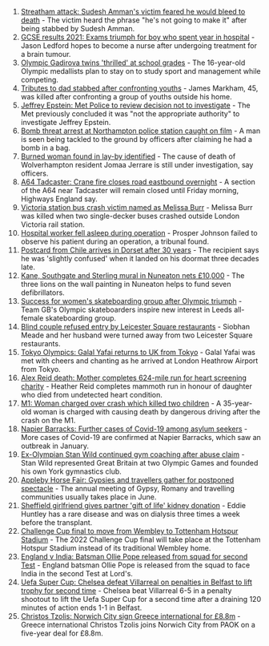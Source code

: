 1. [Streatham attack: Sudesh Amman's victim feared he would bleed to death](https://www.bbc.co.uk/news/uk-england-london-58187861) - The victim heard the phrase "he's not going to make it" after being stabbed by Sudesh Amman.
2. [GCSE results 2021: Exams triumph for boy who spent year in hospital](https://www.bbc.co.uk/news/uk-england-derbyshire-58166542) - Jason Ledford hopes to become a nurse after undergoing treatment for a brain tumour.
3. [Olympic Gadirova twins 'thrilled' at school grades](https://www.bbc.co.uk/news/uk-england-beds-bucks-herts-58187027) - The 16-year-old Olympic medallists plan to stay on to study sport and management while competing.
4. [Tributes to dad stabbed after confronting youths](https://www.bbc.co.uk/news/uk-england-london-58186688) - James Markham, 45, was killed after confronting a group of youths outside his home.
5. [Jeffrey Epstein: Met Police to review decision not to investigate](https://www.bbc.co.uk/news/uk-england-london-58186118) - The Met previously concluded it was "not the appropriate authority" to investigate Jeffrey Epstein.
6. [Bomb threat arrest at Northampton police station caught on film](https://www.bbc.co.uk/news/uk-england-northamptonshire-58187469) - A man is seen being tackled to the ground by officers after claiming he had a bomb in a bag.
7. [Burned woman found in lay-by identified](https://www.bbc.co.uk/news/uk-england-stoke-staffordshire-58185660) - The cause of death of Wolverhampton resident Jomaa Jerrare is still under investigation, say officers.
8. [A64 Tadcaster: Crane fire closes road eastbound overnight](https://www.bbc.co.uk/news/uk-england-york-north-yorkshire-58184494) - A section of the A64 near Tadcaster will remain closed until Friday morning, Highways England say.
9. [Victoria station bus crash victim named as Melissa Burr](https://www.bbc.co.uk/news/uk-england-london-58187859) - Melissa Burr was killed when two single-decker buses crashed outside London Victoria rail station.
10. [Hospital worker fell asleep during operation](https://www.bbc.co.uk/news/uk-england-devon-58185529) - Prosper Johnson failed to observe his patient during an operation, a tribunal found.
11. [Postcard from Chile arrives in Dorset after 30 years](https://www.bbc.co.uk/news/uk-england-hampshire-58179661) - The recipient says he was 'slightly confused' when it landed on his doormat three decades late.
12. [Kane, Southgate and Sterling mural in Nuneaton nets £10,000](https://www.bbc.co.uk/news/uk-england-coventry-warwickshire-58188675) - The three lions on the wall painting in Nuneaton helps to fund seven defibrillators.
13. [Success for women's skateboarding group after Olympic triumph](https://www.bbc.co.uk/news/uk-england-leeds-58178634) - Team GB's Olympic skateboarders inspire new interest in Leeds all-female skateboarding group.
14. [Blind couple refused entry by Leicester Square restaurants](https://www.bbc.co.uk/news/uk-england-london-58176720) - Siobhan Meade and her husband were turned away from two Leicester Square restaurants.
15. [Tokyo Olympics: Galal Yafai returns to UK from Tokyo](https://www.bbc.co.uk/news/uk-england-birmingham-58151399) - Galal Yafai was met with cheers and chanting as he arrived at London Heathrow Airport from Tokyo.
16. [Alex Reid death: Mother completes 624-mile run for heart screening charity](https://www.bbc.co.uk/news/uk-england-south-yorkshire-58152905) - Heather Reid completes mammoth run in honour of daughter who died from undetected heart condition.
17. [M1: Woman charged over crash which killed two children](https://www.bbc.co.uk/news/uk-england-beds-bucks-herts-58189059) - A 35-year-old woman is charged with causing death by dangerous driving after the crash on the M1.
18. [Napier Barracks: Further cases of Covid-19 among asylum seekers](https://www.bbc.co.uk/news/uk-england-kent-58186216) - More cases of Covid-19 are confirmed at Napier Barracks, which saw an outbreak in January.
19. [Ex-Olympian Stan Wild continued gym coaching after abuse claim](https://www.bbc.co.uk/news/uk-england-york-north-yorkshire-58169460) - Stan Wild represented Great Britain at two Olympic Games and founded his own York gymnastics club.
20. [Appleby Horse Fair: Gypsies and travellers gather for postponed spectacle](https://www.bbc.co.uk/news/uk-england-cumbria-58184220) - The annual meeting of Gypsy, Romany and travelling communities usually takes place in June.
21. [Sheffield girlfriend gives partner 'gift of life' kidney donation](https://www.bbc.co.uk/news/uk-england-south-yorkshire-58178126) - Eddie Huntley has a rare disease and was on dialysis three times a week before the transplant.
22. [Challenge Cup final to move from Wembley to Tottenham Hotspur Stadium](https://www.bbc.co.uk/sport/rugby-league/58185334) - The 2022 Challenge Cup final will take place at the Tottenham Hotspur Stadium instead of its traditional Wembley home.
23. [England v India: Batsman Ollie Pope released from squad for second Test](https://www.bbc.co.uk/sport/cricket/58185438) - England batsman Ollie Pope is released from the squad to face India in the second Test at Lord's.
24. [Uefa Super Cup: Chelsea defeat Villarreal on penalties in Belfast to lift trophy for second time](https://www.bbc.co.uk/sport/football/58157867) - Chelsea beat Villarreal 6-5 in a penalty shootout to lift the Uefa Super Cup for a second time after a draining 120 minutes of action ends 1-1 in Belfast.
25. [Christos Tzolis: Norwich City sign Greece international for £8.8m](https://www.bbc.co.uk/sport/football/58185642) - Greece international Christos Tzolis joins Norwich City from PAOK on a five-year deal for £8.8m.
